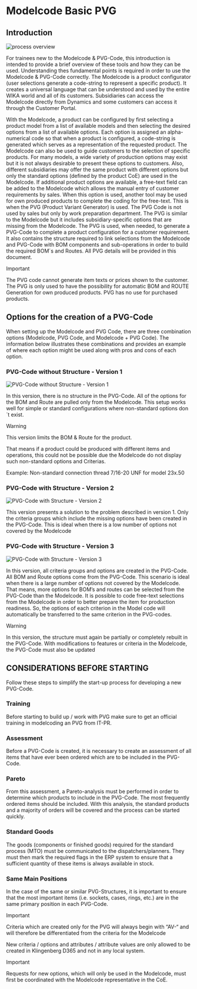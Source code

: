 # Modelcode Basic PVG

## Introduction

![process overview](./../../media/Modelcode/Basic_PVG/Prozess.png "process overview")
&nbsp;

For trainees new to the Modelcode & PVG-Code, this introduction is intended to provide a brief overview of these tools and how they can be used. Understanding thes fundamental points is required in order to use the Modelcode & PVG-Code correctly.
The Modelcode is a product configurator (user selections generate a code-string to represent a specific product). It creates a universal language that can be understood and used by the entire WIKA world and all of its customers. Subsidiaries can access the Modelcode directly from Dynamics and some customers can access it through the Customer Portal.

With the Modelcode, a product can be configured by first selecting a product model from a list of available models and then selecting the desired options from a list of available options. Each option is assigned an alpha-numerical code so that when a product is configured, a code-string is generated which serves as a representation of the requested product. 
The Modelcode can also be used to guide customers to the selection of specific products. For many models, a wide variety of production options may exist but it is not always desirable to present these options to customers. Also, different subsidiaries may offer the same product with different options but only the standard options (defined by the product CoE) are used in the Modelcode. If additional product options are available, a free-text field can be added to the Modelcode which allows the manual entry of customer requirements by sales. When this option is used, another tool may be used for own produced products to complete the coding for the free-text. This is when the PVG (Product Variant Generator) is used. The PVG Code is not used by sales but only by work preparation department.
The PVG is similar to the Modelcode but it includes subsidiary-specific options that are missing from the Modelcode. The PVG is used, when needed, to generate a PVG-Code to complete a product configuration for a customer requirement. It also contains the structure required to link selections from the Modelcode and PVG-Code with BOM components and sub-operations in order to build the required BOM´s and Routes. All PVG details will be provided in this document. 

>[!Important]
>The PVG code cannot generate item texts or prices shown to the customer. The PVG is only used to have the possibility for automatic BOM and ROUTE Generation for own produced products. PVG has no use for purchased products. 

## Options for the creation of a PVG-Code

When setting up the Modelcode and PVG Code, there are three combination options (Modelcode, PVG Code, and Modelcode + PVG Code). The information below illustrates these combinations and provides an example of where each option might be used along with pros and cons of each option.

### PVG-Code without Structure - Version 1

![PVG-Code without Structure - Version 1](./../../media/Modelcode/Basic_PVG/PVGCode_Version1.png "PVG-Code without Structure - Version 1")
&nbsp;

In this version, there is no structure in the PVG-Code. All of the options for the BOM and Route are pulled only from the Modelcode.
This setup works well for simple or standard configurations where non-standard options don´t exist.

>[!Warning]
>This version limits the BOM & Route for the product.
>
>That means if a product could be produced with different items and operations, this could not be possible due the Modelcode do not display such non-standard options and Criterias.
>
>Example: Non-standard connection thread 7/16-20 UNF for model 23x.50

### PVG-Code with Structure - Version 2

![PVG-Code with Structure - Version 2](./../../media/Modelcode/Basic_PVG/PVGCode_Version2.png "PVG-Code with Structure - Version 2")
&nbsp;

This version presents a solution to the problem described in version 1.
Only the criteria groups which include the missing options have been created in the PVG-Code. This is ideal when there is a low number of options not covered by the Modelcode

### PVG-Code with Structure - Version 3

![PVG-Code with Structure - Version 3](./../../media/Modelcode/Basic_PVG/PVGCode_Version3.png "PVG-Code with Structure - Version 3")
&nbsp;

In this version, all criteria groups and options are created in the PVG-Code. All BOM and Route options come from the PVG-Code. This scenario is ideal when there is a large number of options not covered by the Modelcode.
That means, more options for BOM’s and routes can be selected from the PVG-Code than the Modelcode. It is possible to code free-text selections from the Modelcode in order to better prepare the item for production readiness. So, the options of each criterion in the Model code will automatically be transferred to the same criterion in the PVG-codes.

>[!Warning]
>In this version, the structure must again be partially or completely rebuilt in the PVG-Code. With modifications to features or criteria in the Modelcode, the PVG-Code must also be updated

## CONSIDERATIONS BEFORE STARTING
Follow these steps to simplify the start-up process for developing a new PVG-Code. 

### Training
Before starting to build up / work with PVG make sure to get an official training in modelcoding an PVG from 
IT-PR.

### Assessment
Before a PVG-Code is created, it is necessary to create an assessment of all items that have ever been ordered which are to be included in the PVG-Code. 

### Pareto
From this assessment, a Pareto-analysis must be performed in order to determine which products to include in the PVG-Code. The most frequently ordered items should be included. With this analysis, the standard products and a majority of orders will be covered and the process can be started quickly. 

### Standard Goods
The goods (components or finished goods) required for the standard process (MTO) must be communicated to the dispatchers/planners. They must then mark the required flags in the ERP system to ensure that a sufficient quantity of these items is always available in stock. 

### Same Main Positions
In the case of the same or similar PVG-Structures, it is important to ensure that the most important items (i.e. sockets, cases, rings, etc.) are in the same primary position in each PVG-Code. 

>[!Important]
>Criteria which are created only for the PVG will always begin with “AV-“ and will therefore be differentiated from the criteria for the Modelcode
>
>New criteria / options and attributes / attribute values are only allowed to be created in Klingenberg D365 and not in any local system.

>[!Important]
>Requests for new options, which will only be used in the Modelcode, must first be coordinated with the Modelcode representative in the CoE.
